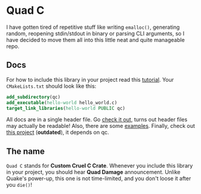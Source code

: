 # Quad C

I have gotten tired of repetitive stuff like writing `emalloc()`,
generating random, reopening stdin/stdout in binary or parsing
CLI arguments, so I have decided to move them all into this little
neat and quite manageable repo.

## Docs

For how to include this library in your project read this
[tutorial](https://git-scm.com/book/en/v2/Git-Tools-Submodules).
Your `CMakeLists.txt` should look like this:

```cmake
add_subdirectory(qc)
add_executable(hello-world hello_world.c)
target_link_libraries(hello-world PUBLIC qc)
```

All docs are in a single header file.
Go [check it out](src/qc.h),
turns out header files may actually be readable!
Also, there are some [examples](examples/).
Finally, check out
[this project](https://github.com/foxpy/inaccurate-pi) (**outdated**),
it depends on qc.


## The name

`Quad C` stands for **Custom Cruel C Crate**.
Whenever you include this library in your project,
you should hear **Quad Damage** announcement.
Unlike Quake's power-up, this one is not time-limited,
and you don't loose it after you `die()`!
